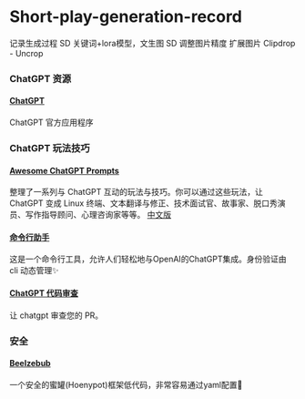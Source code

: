 # Short-play-generation-record
记录生成过程
SD 关键词+lora模型，文生图
SD 调整图片精度 
扩展图片 Clipdrop - Uncrop
### ChatGPT 资源
#### [ChatGPT](https://chat.openai.com/)
ChatGPT 官方应用程序

### ChatGPT 玩法技巧
#### [Awesome ChatGPT Prompts](https://github.com/f/awesome-chatgpt-prompts)
整理了一系列与 ChatGPT 互动的玩法与技巧。你可以通过这些玩法，让 ChatGPT 变成 Linux 终端、文本翻译与修正、技术面试官、故事家、脱口秀演员、写作指导顾问、心理咨询家等等。
[中文版](https://www.w3cschool.cn/openai_doc/openai_doc-vw723r6a.html)


#### [命令行助手](https://github.com/diciaup/assistant-cli)
这是一个命令行工具，允许人们轻松地与OpenAI的ChatGPT集成。身份验证由 cli 动态管理✨

#### [ChatGPT 代码审查](https://github.com/diciaup/assistant-cli)
让 chatgpt 审查您的 PR。

### 安全
#### [Beelzebub](https://github.com/mariocandela/beelzebub)
一个安全的蜜罐(Hoenypot)框架低代码，非常容易通过yaml配置🚀
